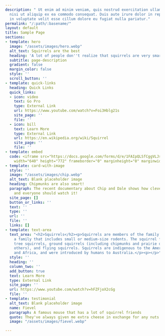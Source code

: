 ```yaml
---
description: " Ut enim ad minim veniam, quis nostrud exercitation ullamco laboris
  nisi ut aliquip ex ea commodo consequat. Duis aute irure dolor in reprehenderit
  in voluptate velit esse cillum dolore eu fugiat nulla pariatur."
permalink: "/:path/:basename/"
layout: default
title: Sample Page
sections:
- template: hero
  image: "/assets/images/hero.webp"
  alt_text: Squirrels are the best
  heading: 'A lot of people don''t realize that squirrels are very smart. '
  subtitle: page-description
  gradient: false
  margin_color: false
  style: ''
  scroll_button: ''
- template: quick-links
  heading: Quick Links
  quick_links:
  - icon: video
    text: Go Pro
    type: External Link
    url: https://www.youtube.com/watch?v=Foi3Hblg21s
    site_page: ''
    file: ''
  - icon: bill
    text: Learn More
    type: External Link
    url: https://en.wikipedia.org/wiki/Squirrel
    site_page: ''
    file: ''
- template: embed
  code: <iframe src="https://docs.google.com/forms/d/e/1FAIpQLSfCggVLJs4LlOaE9CjF-bO59CRnJs7AUro4poud08r4NBC-pQ/viewform?embedded=true"
    width="640" height="772" frameborder="0" marginheight="0" marginwidth="0">Loading…</iframe>
- template: card-with-image
  style: ''
  image: "/assets/images/chip.webp"
  alt_text: Blank placeholder image
  heading: Chipmunks are also smart!
  paragraph: The recent documentary about Chip and Dale shows how clever they are,
    and everyone should watch it!
  site_page: []
  button_or_links: ''
  text: ''
  type: ''
  url: ''
  file: ''
  links: []
- template: text-area
  text_area: "<h2>Squirrels</h2><p>Squirrels are members of the family Sciuridae,
    a family that includes small or medium-size rodents. The squirrel family includes
    tree squirrels, ground squirrels (including chipmunks and prairie dogs, among
    others), and flying squirrels. Squirrels are indigenous to the Americas, Eurasia,
    and Africa, and were introduced by humans to Australia.</p><p></p>"
  style: ''
  heading: ''
  column_two: ''
  add_button: true
  text: Learn More
  type: External Link
  site_page: ''
  url: https://www.youtube.com/watch?v=hFZFjoX2cGg
  file: ''
- template: testimonial
  alt_text: Blank placeholder image
  name: Fievel
  paragraph: A famous mouse that has a lot of squirrel friends
  quote: They've always given me extra cheese in exchange for any nuts I find.
  image: "/assets/images/fievel.webp"

---
```

